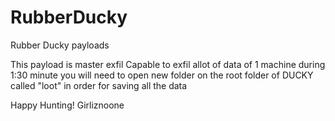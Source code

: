 # RubberDucky
Rubber Ducky payloads

This payload is master exfil
Capable to exfil allot of data of 1 machine during 1:30 minute
you will need to open new folder on the root folder of DUCKY called "loot" in order for saving all the data

Happy Hunting!
Girliznoone
